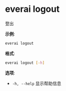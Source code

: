 # everai logout
登出  

**示例**:  
```bash
everai logout
```

**格式**:
```bash  
everai logout [-h]
```

**选项**:  
* `-h, --help`  显示帮助信息
